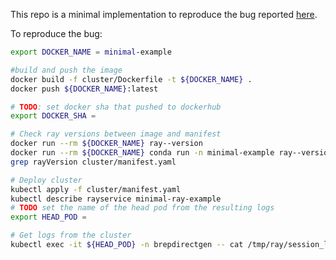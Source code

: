 This repo is a minimal implementation to reproduce the bug reported [here](https://github.com/ray-project/ray/issues/51971).


To reproduce the bug:
```bash
export DOCKER_NAME = minimal-example

#build and push the image
docker build -f cluster/Dockerfile -t ${DOCKER_NAME} .
docker push ${DOCKER_NAME}:latest

# TODO: set docker sha that pushed to dockerhub
export DOCKER_SHA = 

# Check ray versions between image and manifest
docker run --rm ${DOCKER_NAME} ray--version
docker run --rm ${DOCKER_NAME} conda run -n minimal-example ray--version
grep rayVersion cluster/manifest.yaml

# Deploy cluster
kubectl apply -f cluster/manifest.yaml
kubectl describe rayservice minimal-ray-example
# TODO set the name of the head pod from the resulting logs
export HEAD_POD = 

# Get logs from the cluster
kubectl exec -it ${HEAD_POD} -n brepdirectgen -- cat /tmp/ray/session_latest/logs/runtime_env_agent.log
```


